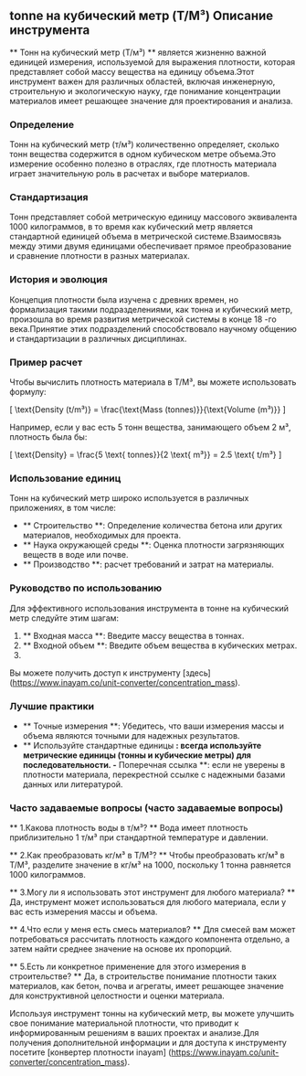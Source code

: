 ## tonne на кубический метр (T/M³) Описание инструмента

** Тонн на кубический метр (T/м³) ** является жизненно важной единицей измерения, используемой для выражения плотности, которая представляет собой массу вещества на единицу объема.Этот инструмент важен для различных областей, включая инженерную, строительную и экологическую науку, где понимание концентрации материалов имеет решающее значение для проектирования и анализа.

### Определение

Тонн на кубический метр (т/м³) количественно определяет, сколько тонн вещества содержится в одном кубическом метре объема.Это измерение особенно полезно в отраслях, где плотность материала играет значительную роль в расчетах и ​​выборе материалов.

### Стандартизация

Тонн представляет собой метрическую единицу массового эквивалента 1000 килограммов, в то время как кубический метр является стандартной единицей объема в метрической системе.Взаимосвязь между этими двумя единицами обеспечивает прямое преобразование и сравнение плотности в разных материалах.

### История и эволюция

Концепция плотности была изучена с древних времен, но формализация такими подразделениями, как тонна и кубический метр, произошла во время развития метрической системы в конце 18 -го века.Принятие этих подразделений способствовало научному общению и стандартизации в различных дисциплинах.

### Пример расчет

Чтобы вычислить плотность материала в T/M³, вы можете использовать формулу:

\[ \text{Density (t/m³)} = \frac{\text{Mass (tonnes)}}{\text{Volume (m³)}} \]

Например, если у вас есть 5 тонн вещества, занимающего объем 2 м³, плотность была бы:

\[ \text{Density} = \frac{5 \text{ tonnes}}{2 \text{ m³}} = 2.5 \text{ t/m³} \]

### Использование единиц

Тонн на кубический метр широко используется в различных приложениях, в том числе:

- ** Строительство **: Определение количества бетона или других материалов, необходимых для проекта.
- ** Наука окружающей среды **: Оценка плотности загрязняющих веществ в воде или почве.
- ** Производство **: расчет требований и затрат на материалы.

### Руководство по использованию

Для эффективного использования инструмента в тонне на кубический метр следуйте этим шагам:

1. ** Входная масса **: Введите массу вещества в тоннах.
2. ** Входной объем **: Введите объем вещества в кубических метрах.
3.

Вы можете получить доступ к инструменту [здесь] (https://www.inayam.co/unit-converter/concentration_mass).

### Лучшие практики

- ** Точные измерения **: Убедитесь, что ваши измерения массы и объема являются точными для надежных результатов.
- ** Используйте стандартные единицы **: всегда используйте метрические единицы (тонны и кубические метры) для последовательности.
-** Поперечная ссылка **: если не уверены в плотности материала, перекрестной ссылке с надежными базами данных или литературой.

### Часто задаваемые вопросы (часто задаваемые вопросы)

** 1.Какова плотность воды в т/м³? **
Вода имеет плотность приблизительно 1 т/м³ при стандартной температуре и давлении.

** 2.Как преобразовать кг/м³ в T/M³? **
Чтобы преобразовать кг/м³ в T/M³, разделите значение в кг/м³ на 1000, поскольку 1 тонна равняется 1000 килограммов.

** 3.Могу ли я использовать этот инструмент для любого материала? **
Да, инструмент может использоваться для любого материала, если у вас есть измерения массы и объема.

** 4.Что если у меня есть смесь материалов? **
Для смесей вам может потребоваться рассчитать плотность каждого компонента отдельно, а затем найти среднее значение на основе их пропорций.

** 5.Есть ли конкретное применение для этого измерения в строительстве? **
Да, в строительстве понимание плотности таких материалов, как бетон, почва и агрегаты, имеет решающее значение для конструктивной целостности и оценки материала.

Используя инструмент тонны на кубический метр, вы можете улучшить свое понимание материальной плотности, что приводит к информированным решениям в ваших проектах и ​​анализе.Для получения дополнительной информации и для доступа к инструменту посетите [конвертер плотности inayam] (https://www.inayam.co/unit-converter/concentration_mass).